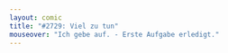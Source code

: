 ```yaml
---
layout: comic
title: "#2729: Viel zu tun"
mouseover: "Ich gebe auf. - Erste Aufgabe erledigt."
---
```

